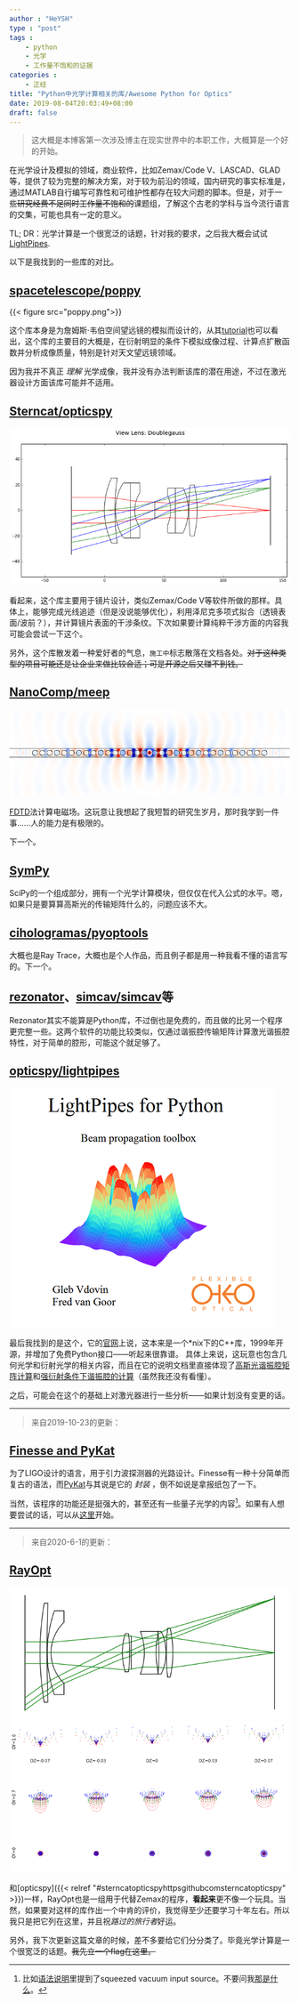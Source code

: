 ```yaml
---
author : "HeYSH"
type : "post"
tags :
    - python
    - 光学
    - 工作量不饱和的证据
categories :
    - 正经
title: "Python中光学计算相关的库/Awesome Python for Optics"
date: 2019-08-04T20:03:49+08:00
draft: false
---
```

> 这大概是本博客第一次涉及博主在现实世界中的本职工作，大概算是一个好的开始。

在光学设计及模拟的领域，商业软件，比如Zemax/Code V、LASCAD、GLAD等，提供了较为完整的解决方案，对于较为前沿的领域，国内研究的事实标准是，通过MATLAB自行编写可靠性和可维护性都存在较大问题的脚本。但是，对于一些~~研究经费不足同时工作量不饱和的~~课题组，了解这个古老的学科与当今流行语言的交集，可能也具有一定的意义。

TL; DR：光学计算是一个很宽泛的话题，针对我的要求，之后我大概会试试[LightPipes](https://github.com/opticspy/lightpipes).

以下是我找到的一些库的对比。

## [spacetelescope/poppy](https://github.com/spacetelescope/poppy)

{{< figure src="poppy.png">}}

这个库本身是为詹姆斯·韦伯空间望远镜的模拟而设计的，从其[tutorial](https://nbviewer.jupyter.org/github/spacetelescope/poppy/blob/master/notebooks/POPPY_tutorial.ipynb)也可以看出，这个库的主要目的大概是，在衍射明显的条件下模拟成像过程、计算点扩散函数并分析成像质量，特别是针对天文望远镜领域。

因为我并不真正 *理解* 光学成像，我并没有办法判断该库的潜在用途，不过在激光器设计方面该库可能并不适用。

## [Sterncat/opticspy](https://github.com/Sterncat/opticspy)


![opticspy](opticspy.png)


看起来，这个库主要用于镜片设计，类似Zemax/Code V等软件所做的那样。具体上，能够完成光线追迹（但是没说能够优化），利用泽尼克多项式拟合（透镜表面/波前？），并计算镜片表面的干涉条纹。下次如果要计算纯粹干涉方面的内容我可能会尝试一下这个。

另外，这个库散发着一种爱好者的气息，`施工中`标志散落在文档各处。~~对于这种类型的项目可能还是让企业来做比较合适；可是开源之后又赚不到钱。~~

## [NanoComp/meep](https://github.com/NanoComp/meep)

![meep](meep.png)

[FDTD](https://en.wikipedia.org/wiki/Finite-difference_time-domain_method)法计算电磁场。这玩意让我想起了我短暂的研究生岁月，那时我学到一件事……人的能力是有极限的。

下一个。

## [SymPy](https://docs.sympy.org/latest/modules/physics/optics/index.html)

SciPy的一个组成部分，拥有一个光学计算模块，但仅仅在代入公式的水平。嗯，如果只是要算算高斯光的传输矩阵什么的，问题应该不大。

## [cihologramas/pyoptools](https://github.com/cihologramas/pyoptools)

大概也是Ray Trace，大概也是个人作品，而且例子都是用一种我看不懂的语言写的。下一个。

## [rezonator](www.rezonator.orion-project.org)、[simcav/simcav](https://github.com/simcav/simcav)等

Rezonator其实不能算是Python库，不过倒也是免费的，而且做的比另一个程序更完整一些。这两个软件的功能比较类似，仅通过谐振腔传输矩阵计算激光谐振腔特性，对于简单的腔形，可能这个就足够了。

## [opticspy/lightpipes](https://github.com/opticspy/lightpipes)

![lightpipes](lightpipes.png)

最后我找到的是这个，它的[官网](http://www.okotech.com/lightpipes)上说，这本来是一个*nix下的C++库，1999年开源，并增加了免费Python接口——听起来很靠谱。
具体上来说，这玩意也包含几何光学和衍射光学的相关内容，而且在它的说明文档里直接体现了[高斯光谐振腔矩阵计算](https://github.com/opticspy/Optics/blob/master/GeometricOptics/resonator_geometric_optics.ipynb)和[强衍射条件下谐振腔的计算](https://opticspy.github.io/lightpipes/examples_of_lightpipes_for_python.html#laser-examples)（虽然我还没有看懂）。

之后，可能会在这个的基础上对激光器进行一些分析——如果计划没有变更的话。

---

> 来自2019-10-23的更新：

## [Finesse and PyKat](http://www.gwoptics.org/finesse/)

为了LIGO设计的语言，用于引力波探测器的光路设计。Finesse有一种十分简单而复古的语法，而[PyKat](http://www.gwoptics.org/pykat)与其说是它的 *封装* ，倒不如说是拿报纸包了一下。

当然，该程序的功能还是挺强大的，甚至还有一些量子光学的内容[^scs]。如果有人想要尝试的话，可以从[这里](http://www.gwoptics.org/learn/)开始。

---

> 来自2020-6-1的更新：

## [RayOpt](https://github.com/quartiq/rayopt)

![rayopt](rayopt.png)
![rayopt](rayopt2.png)

和[opticspy]({{< relref "#sterncatopticspyhttpsgithubcomsterncatopticspy" >}})一样，RayOpt也是一组用于代替Zemax的程序，**看起来**更不像一个玩具。当然，如果要对这样的库作出一个中肯的评价，我觉得至少还要学习十年左右。所以我只是把它列在这里，并且祝*路过的旅行者*好运。

另外，我下次更新这篇文章的时候，差不多要给它们分分类了。毕竟光学计算是一个很宽泛的话题。~~我先立一个flag在这里。~~


[^scs]: 比如[语法说明](http://www.gwoptics.org/finesse/reference/)里提到了squeezed vacuum input source。不要问我[那是什么](https://en.wikipedia.org/wiki/Squeezed_coherent_state)。